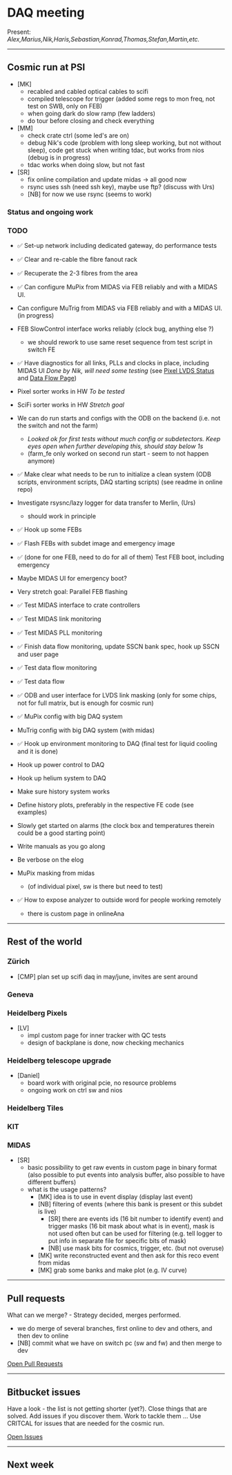 # DAQ meeting

Present: *Alex,Marius,Nik,Haris,Sebastian,Konrad,Thomas,Stefan,Martin,etc.*

___
## Cosmic run at PSI

- [MK]
    - recabled and cabled optical cables to scifi
    - compiled telescope for trigger (added some regs to mon freq,
      not test on SWB, only on FEB)
    - when going dark do slow ramp (few ladders)
    - do tour before closing and check everything
- [MM]
    - check crate ctrl (some led's are on)
    - debug Nik's code (problem with long sleep working, but not without sleep),
      code get stuck when writing tdac, but works from nios
      (debug is in progress)
    - tdac works when doing slow, but not fast
- [SR]
    - fix online compilation and update midas -> all good now
    - rsync uses ssh (need ssh key), maybe use ftp? (discuss with Urs)
    - [NB] for now we use rsync (seems to work)

### Status and ongoing work

### TODO

* :white_check_mark:
  Set-up network including dedicated gateway, do performance tests
* :white_check_mark:
  Clear and re-cable the fibre fanout rack
* :white_check_mark:
  Recuperate the 2-3 fibres from the area
* :white_check_mark:
  Can configure MuPix from MIDAS via FEB reliably and with a MIDAS UI.

* Can configure MuTrig from MIDAS via FEB reliably and with a MIDAS UI.
  (in progress)
* FEB SlowControl interface works reliably (clock bug, anything else ?)
    - we should rework to use same reset sequence from test script in switch FE

* :white_check_mark:
  Have diagnostics for all links, PLLs and clocks in place, including MIDAS UI
  *Done by Nik, will need some testing*
  (see [Pixel LVDS Status](https://bitbucket.org/mu3e/online/wiki/UI/Pixel%20LVDS%20UI.md)
  and [Data Flow Page](https://bitbucket.org/mu3e/online/wiki/UI/Data%20Flow%20UI.md))

* Pixel sorter works in HW *To be tested*
* SciFi sorter works in HW *Stretch goal*
* We can do run starts and configs with the ODB on the backend (i.e. not the switch and not the farm)
    - *Looked ok for first tests without much config or subdetectors.*
      *Keep eyes open when further developing this, should stay below 1s*
    - (farm_fe only worked on second run start - seem to not happen anymore)

* :white_check_mark:
  Make clear what needs to be run to initialize a clean system
  (ODB scripts, environment scripts, DAQ starting scripts)
  (see readme in online repo)

* Investigate rsysnc/lazy logger for data transfer to Merlin, (Urs)
    - should work in principle

* :white_check_mark:
  Hook up some FEBs
* :white_check_mark:
  Flash FEBs with subdet image and emergency image
* :white_check_mark:
  (done for one FEB, need to do for all of them)
  Test FEB boot, including emergency

* Maybe MIDAS UI for emergency boot?
* Very stretch goal: Parallel FEB flashing

* :white_check_mark:
  Test MIDAS interface to crate controllers
* :white_check_mark:
  Test MIDAS link monitoring
* :white_check_mark:
  Test MIDAS PLL monitoring
* :white_check_mark:
  Finish data flow monitoring, update SSCN bank spec, hook up SSCN and user page
* :white_check_mark:
  Test data flow monitoring
* :white_check_mark:
  Test data flow
* :white_check_mark:
  ODB and user interface for LVDS link masking
  (only for some chips, not for full matrix, but is enough for cosmic run)
* :white_check_mark:
  MuPix config with big DAQ system

* MuTrig config with big DAQ system (with midas)

* :white_check_mark:
  Hook up environment monitoring to DAQ
  (final test for liquid cooling and it is done)

* Hook up power control to DAQ
* Hook up helium system to DAQ
* Make sure history system works
* Define history plots, preferably in the respective FE code
  (see examples)
* Slowly get started on alarms (the clock box and temperatures therein could be a good starting point)
* Write manuals as you go along
* Be verbose on the elog
* MuPix masking from midas
    - (of individual pixel, sw is there but need to test)

* :white_check_mark:
  How to expose analyzer to outside word for people working remotely
    - there is custom page in onlineAna

___
## Rest of the world

### Zürich ###

- [CMP] plan set up scifi daq in may/june, invites are sent around

### Geneva ###

### Heidelberg Pixels ###

- [LV]
    - impl custom page for inner tracker with QC tests
    - design of backplane is done, now checking mechanics

### Heidelberg telescope upgrade ###

- [Daniel]
    - board work with original pcie, no resource problems
    - ongoing work on ctrl sw and nios

### Heidelberg Tiles ###

### KIT ###

### MIDAS ###

- [SR]
    - basic possibility to get raw events in custom page in binary format
      (also possible to put events into analysis buffer,
      also possible to have different buffers)
    - what is the usage patterns?
        - [MK] idea is to use in event display (display last event)
        - [NB] filtering of events
          (where this bank is present or this subdet is live)
            - [SR] there are events ids (16 bit number to identify event)
              and trigger masks (16 bit mask about what is in event),
              mask is not used often but can be used for filtering
              (e.g. tell logger to put info in separate file
              for specific bits of mask)
            - [NB] use mask bits for cosmics, trigger, etc. (but not overuse)
        - [MK] write reconstructed event and then ask for this reco event from midas
        - [MK] grab some banks and make plot (e.g. IV curve)

___
## Pull requests

What can we merge? - Strategy decided, merges performed.

- we do merge of several branches, first online to dev and others,
  and then dev to online
- [NB] commit what we have on switch pc (sw and fw)
  and then merge to dev

[Open Pull Requests](https://bitbucket.org/mu3e/online/pull-requests/?state=OPEN)

___
## Bitbucket issues

Have a look - the list is not getting shorter (yet?).
Close things that are solved.
Add issues if you discover them.
Work to tackle them ...
Use CRITCAL for issues that are needed for the cosmic run.

[Open Issues](https://bitbucket.org/mu3e/online/issues?status=new&status=open)

___
## Next week
